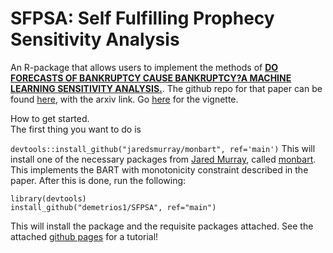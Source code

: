 # SFPSA: Self Fulfilling Prophecy Sensitivity Analysis
An R-package that allows users to implement the methods of [**DO FORECASTS OF BANKRUPTCY CAUSE BANKRUPTCY?A MACHINE LEARNING SENSITIVITY ANALYSIS.**](https://arxiv.org/abs/2106.04503). The github repo for that paper can be found [here](https://github.com/demetrios1/bankruptcy_sensitivity), with the arxiv link.  Go [here](https://demetrios1.github.io/SFPSA/) for the vignette.

How to get started.  
The first thing you want to  do is 

```devtools::install_github("jaredsmurray/monbart", ref='main')```
This will install one of the necessary packages from [Jared Murray](https://jaredsmurray.github.io/), called [monbart](https://github.com/jaredsmurray/monbart).  This implements the BART with monotonicity constraint described in the paper.  After this is done, run the following:

```
library(devtools)
install_github("demetrios1/SFPSA", ref="main") 
```
This will install the package and the requisite packages attached. See the attached [github pages](https://demetrios1.github.io/SFPSA/) for a tutorial!
